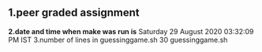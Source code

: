 ## 1.peer graded assignment
**2.date and time when make was run is**
Saturday 29 August 2020 03:32:09 PM IST
3.number of lines in guessinggame.sh
30 guessinggame.sh
